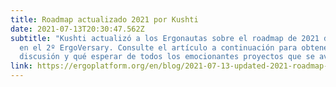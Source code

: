 ```yaml
---
title: Roadmap actualizado 2021 por Kushti
date: 2021-07-13T20:30:47.562Z
subtitle: "Kushti actualizó a los Ergonautas sobre el roadmap de 2021 durante su video
  en el 2º ErgoVersary. Consulte el artículo a continuación para obtener una descripción general de su
  discusión y qué esperar de todos los emocionantes proyectos que se avecinan.  "
link: https://ergoplatform.org/en/blog/2021-07-13-updated-2021-roadmap-from-kushti/
---
```

